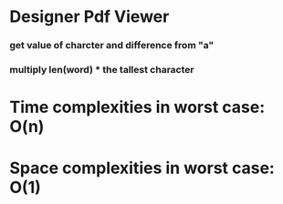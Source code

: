 # Designer Pdf Viewer
### get value of charcter and difference from "a"
### multiply len(word) * the tallest character


# Time complexities in worst case: O(n)
# Space complexities in worst case: O(1)